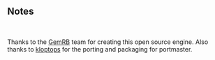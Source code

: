 ## Notes
<br/>

Thanks to the [GemRB](https://github.com/gemrb/gemrb) team for creating this open source engine.  Also thanks to [kloptops](https://github.com/kloptops/gemrb) for the porting and packaging for portmaster.
<br/>

